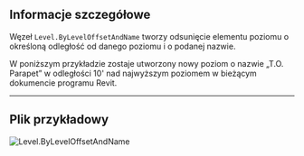 ## Informacje szczegółowe
Węzeł `Level.ByLevelOffsetAndName` tworzy odsunięcie elementu poziomu o określoną odległość od danego poziomu i o podanej nazwie.

W poniższym przykładzie zostaje utworzony nowy poziom o nazwie „T.O. Parapet” w odległości 10' nad najwyższym poziomem w bieżącym dokumencie programu Revit.
___
## Plik przykładowy

![Level.ByLevelOffsetAndName](./Revit.Elements.Level.ByLevelOffsetAndName_img.jpg)
